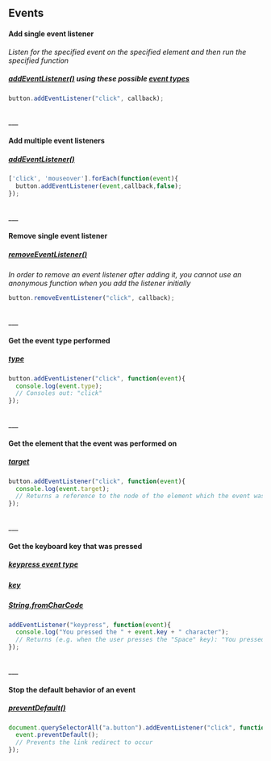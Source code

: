 ## Events

#### Add single event listener
*Listen for the specified event on the specified element and then run the specified function*
##### [addEventListener()](https://developer.mozilla.org/en-US/docs/Web/API/EventTarget/addEventListener) using these possible [event types](https://developer.mozilla.org/en-US/docs/Web/Events)
```js
button.addEventListener("click", callback);
```

<br>
___
<br>

#### Add multiple event listeners
##### [addEventListener()](https://developer.mozilla.org/en-US/docs/Web/API/EventTarget/addEventListener)
```js
['click', 'mouseover'].forEach(function(event){
  button.addEventListener(event,callback,false);
});
```

<br>
___
<br>

#### Remove single event listener
##### [removeEventListener()](https://developer.mozilla.org/en-US/docs/Web/API/EventTarget/removeEventListener)
*In order to remove an event listener after adding it, you cannot use an anonymous function when you add the listener initially*
```js
button.removeEventListener("click", callback);
```

<br>
___
<br>

#### Get the event type performed
##### [type](https://developer.mozilla.org/en-US/docs/Web/API/Event/type)
```js
button.addEventListener("click", function(event){
  console.log(event.type);
  // Consoles out: "click"
});
```

<br>
___
<br>

#### Get the element that the event was performed on
##### [target](https://developer.mozilla.org/en-US/docs/Web/API/Event/target)
```js
button.addEventListener("click", function(event){
  console.log(event.target);
  // Returns a reference to the node of the element which the event was performed on
});
```

<br>
___
<br>

#### Get the keyboard key that was pressed
##### [keypress event type](https://developer.mozilla.org/en-US/docs/Web/Events/keypress)
##### [key](https://developer.mozilla.org/en-US/docs/Web/API/KeyboardEvent/key)
##### [String.fromCharCode](https://developer.mozilla.org/en-US/docs/Web/JavaScript/Reference/Global_Objects/String/fromCharCode)
```js
addEventListener("keypress", function(event){
  console.log("You pressed the " + event.key + " character");
  // Returns (e.g. when the user presses the "Space" key): "You pressed the Space character"
});
```

<br>
___
<br>

#### Stop the default behavior of an event
##### [preventDefault()](https://developer.mozilla.org/en-US/docs/Web/API/Event/preventDefault)
```js
document.querySelectorAll("a.button").addEventListener("click", function(event){
  event.preventDefault();
  // Prevents the link redirect to occur
});
```

